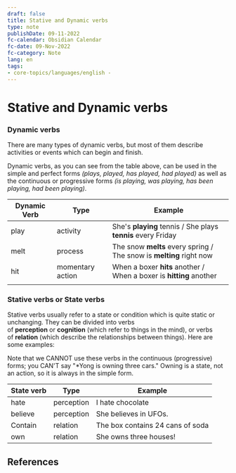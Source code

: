 ```yaml
---
draft: false
title: Stative and Dynamic verbs
type: note
publishDate: 09-11-2022
fc-calendar: Obsidian Calendar
fc-date: 09-Nov-2022
fc-category: Note
lang: en
tags:
- core-topics/languages/english - 
---
```


# Stative and Dynamic verbs

### Dynamic verbs
There are many types of dynamic verbs, but most of them describe activities or events which can begin and finish. 

Dynamic verbs, as you can see from the table above, can be used in the simple and perfect forms _(plays, played, has played, had played)_ as well as the continuous or progressive forms _(is playing, was playing, has been playing, had been playing)_.

| Dynamic Verb | Type             | Example                                                     |
| ------------ | ---------------- | ----------------------------------------------------------- |
| play         | activity         | She's **playing** tennis / She plays **tennis** every Friday        |
| melt         | process          | The snow **melts** every spring / The snow is **melting** right now |
| hit          | momentary action | When a boxer **hits** another / When a boxer is **hitting** another |
|              |                  |                                                             |



### Stative verbs or State verbs
Stative verbs usually refer to a state or condition which is quite static or unchanging. They can be divided into verbs of **perception** or **cognition** (which refer to things in the mind), or verbs of **relation** (which describe the relationships between things). Here are some examples:

Note that we CANNOT use these verbs in the continuous (progressive) forms; you CAN'T say "*Yong is owning three cars." Owning is a state, not an action, so it is always in the simple form.

| State verb | Type       | Example                          |
| ---------- | ---------- | -------------------------------- |
| hate       | perception | I hate chocolate                 |
| believe    | perception | She believes in UFOs.            |
| Contain    | relation   | The box contains 24 cans of soda |
| own        | relation   | She owns three houses!                                 |




## References
